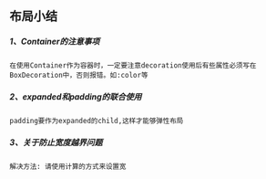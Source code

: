 布局小结
-----
##### 1、Container的注意事项
```
在使用Container作为容器时，一定要注意decoration使用后有些属性必须写在BoxDecoration中，否则报错。如:color等
```

##### 2、expanded和padding的联合使用
```
padding要作为expanded的child,这样才能够弹性布局
```

##### 3、关于防止宽度越界问题
```
解决方法: 请使用计算的方式来设置宽
```
